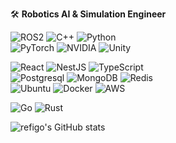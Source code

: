 
🛠 **Robotics AI & Simulation Engineer**

![ROS2](https://img.shields.io/badge/ROS2-22314E.svg?style=for-the-badge&logo=ROS&logoColor=white)
![C++](https://img.shields.io/badge/C++-%2300599C.svg?style=for-the-badge&logo=c%2B%2B&logoColor=white)
![Python](https://img.shields.io/badge/PYTHON-3776AB.svg?style=for-the-badge&logo=PYTHON&logoColor=white)
<br>
![PyTorch](https://img.shields.io/badge/PyTorch-%23EE4C2C.svg?style=for-the-badge&logo=PyTorch&logoColor=white)
![NVIDIA](https://img.shields.io/badge/nVIDIA-%2376B900.svg?style=for-the-badge&logo=nVIDIA&logoColor=white)
![Unity](https://img.shields.io/badge/unity-%23000000.svg?style=for-the-badge&logo=unity&logoColor=white)

<!-- ![Next JS](https://img.shields.io/badge/Next.js-black?style=for-the-badge&logo=next.js&logoColor=white) -->
![React](https://img.shields.io/badge/react-%2320232a.svg?style=for-the-badge&logo=react&logoColor=%2361DAFB)
![NestJS](https://img.shields.io/badge/nestjs-%23E0234E.svg?style=for-the-badge&logo=nestjs&logoColor=white)
![TypeScript](https://img.shields.io/badge/typescript-%23007ACC.svg?style=for-the-badge&logo=typescript&logoColor=white)
<br>
![Postgresql](https://img.shields.io/badge/postgresql-%23316192.svg?style=for-the-badge&logo=postgresql&logoColor=white)
![MongoDB](https://img.shields.io/badge/MongoDB-%234ea94b.svg?style=for-the-badge&logo=mongodb&logoColor=white)
![Redis](https://img.shields.io/badge/redis-%23DD0031.svg?style=for-the-badge&logo=redis&logoColor=white)
<br>
![Ubuntu](https://img.shields.io/badge/Ubuntu-E95420.svg?style=for-the-badge&logo=ubuntu&logoColor=white)
![Docker](https://img.shields.io/badge/docker-2496ED.svg?style=for-the-badge&logo=docker&logoColor=white)
![AWS](https://img.shields.io/badge/AWS-%23FF9900.svg?style=for-the-badge&logo=amazonwebservices&logoColor=white)

![Go](https://img.shields.io/badge/go-%2300ADD8.svg?style=for-the-badge&logo=go&logoColor=white)
![Rust](https://img.shields.io/badge/rust-%23000000.svg?style=for-the-badge&logo=rust&logoColor=white)

<!-- [![Top Langs](https://github-readme-stats.vercel.app/api/top-langs/?username=refigo&langs_count=8&layout=donut&hide=html,css,fluent,scss,stylus&theme=transparent)](https://github.com/anuraghazra/github-readme-stats) -->

![refigo's GitHub stats](https://github-readme-stats.vercel.app/api?username=refigo&show_icons=true&theme=dark) 
<!-- ![https://github-readme-stats.vercel.app/api?username=refigo&show_icons=true&theme=dark](https://github-readme-stats.vercel.app/api?username=refigo&show_icons=true&theme=dark) -->

<!-- [![Solved.ac Profile](http://mazassumnida.wtf/api/generate_badge?boj=refigo)](https://solved.ac/refigo) -->
<!-- ![mazandi profile](http://mazandi.herokuapp.com/api?handle=refigo&theme=warm) -->
